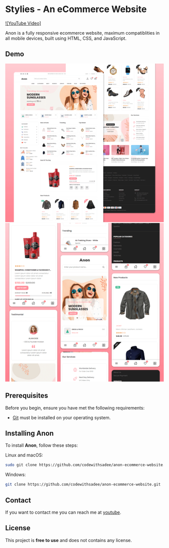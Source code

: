 # Stylies - An eCommerce Website

[![YouTube Video]](https://www.youtube.com/@Quickclips_79)

Anon is a fully responsive ecommerce website, maximum compatiblities in all mobile devices, built using HTML, CSS, and JavaScript.

## Demo

![Stylies Desktop Demo](./website-demo-image/desktop.png "Desktop Demo")
![Stylies Mobile Demo](./website-demo-image/mobile.png "Mobile Demo")

## Prerequisites

Before you begin, ensure you have met the following requirements:

* [Git](https://git-scm.com/downloads "Download Git") must be installed on your operating system.

## Installing Anon

To install **Anon**, follow these steps:

Linux and macOS:

```bash
sudo git clone https://github.com/codewithsadee/anon-ecommerce-website.git
```

Windows:

```bash
git clone https://github.com/codewithsadee/anon-ecommerce-website.git
```

## Contact

If you want to contact me you can reach me at [youtube](https://www.youtube.com/@Quickclips_79).

## License

This project is **free to use** and does not contains any license.
